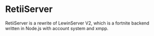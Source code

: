 # RetiiServer
RetiiServer is a rewrite of LewinServer V2, which is a fortnite backend written in Node.js with account system and xmpp.
